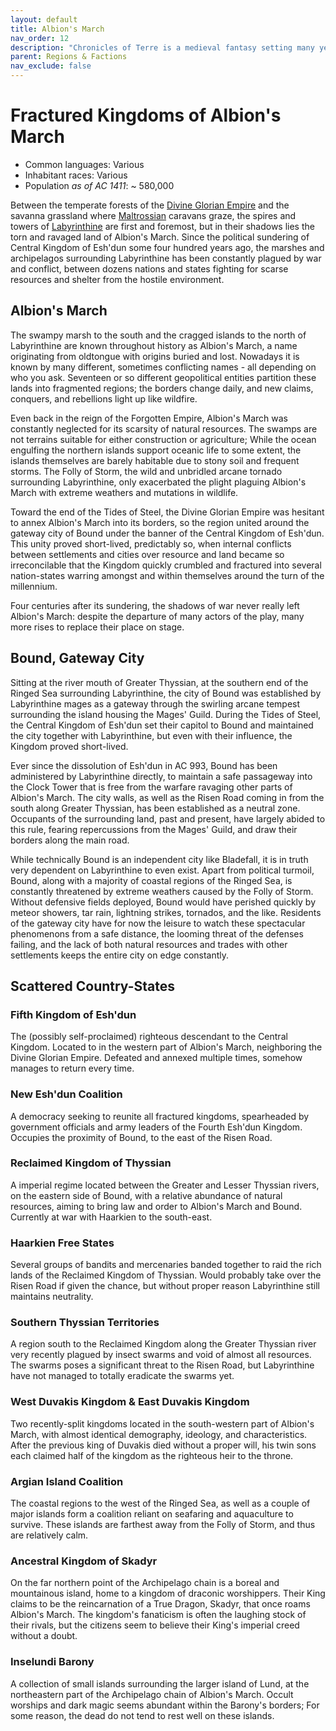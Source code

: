 ```yaml
---
layout: default
title: Albion's March
nav_order: 12
description: "Chronicles of Terre is a medieval fantasy setting many years in the writing."
parent: Regions & Factions
nav_exclude: false
---
```


# Fractured Kingdoms of Albion's March

- Common languages: Various
- Inhabitant races: Various
- Population *as of AC 1411*: ~ 580,000

Between the temperate forests of the [Divine Glorian Empire](DGE) and the savanna grassland where [Maltrossian](Maltross) caravans graze, the spires and towers of [Labyrinthine](Labyrinthine) are first and foremost, but in their shadows lies the torn and ravaged land of Albion's March. Since the political sundering of Central Kingdom of Esh'dun some four hundred years ago, the marshes and archipelagos surrounding Labyrinthine has been constantly plagued by war and conflict, between dozens nations and states fighting for scarse resources and shelter from the hostile environment.

## Albion's March

The swampy marsh to the south and the cragged islands to the north of Labyrinthine are known throughout history as Albion's March, a name originating from oldtongue with origins buried and lost. Nowadays it is known by many different, sometimes conflicting names - all depending on who you ask. Seventeen or so different geopolitical entities partition these lands into fragmented regions; the borders change daily, and new claims, conquers, and rebellions light up like wildfire.

Even back in the reign of the Forgotten Empire, Albion's March was constantly neglected for its scarsity of natural resources. The swamps are not terrains suitable for either construction or agriculture; While the ocean engulfing the northern islands support oceanic life to some extent, the islands themselves are barely habitable due to stony soil and frequent storms. The Folly of Storm, the wild and unbridled arcane tornado surrounding Labyrinthine, only exacerbated the plight plaguing Albion's March with extreme weathers and mutations in wildlife.

Toward the end of the Tides of Steel, the Divine Glorian Empire was hesitant to annex Albion's March into its borders, so the region united around the gateway city of Bound under the banner of the Central Kingdom of Esh'dun. This unity proved short-lived, predictably so, when internal conflicts between settlements and cities over resource and land became so irreconcilable that the Kingdom quickly crumbled and fractured into several nation-states warring amongst and within themselves around the turn of the millennium. 

Four centuries after its sundering, the shadows of war never really left Albion's March: despite the departure of many actors of the play, many more rises to replace their place on stage.

## Bound, Gateway City

Sitting at the river mouth of Greater Thyssian, at the southern end of the Ringed Sea surrounding Labyrinthine, the city of Bound was established by Labyrinthine mages as a gateway through the swirling arcane tempest surrounding the island housing the Mages' Guild. During the Tides of Steel, the Central Kingdom of Esh'dun set their capitol to Bound and maintained the city together with Labyrinthine, but even with their influence, the Kingdom proved short-lived.

Ever since the dissolution of Esh'dun in AC 993, Bound has been administered by Labyrinthine directly, to maintain a safe passageway into the Clock Tower that is free from the warfare ravaging other parts of Albion's March. The city walls, as well as the Risen Road coming in from the south along Greater Thyssian, has been established as a neutral zone. Occupants of the surrounding land, past and present, have largely abided to this rule, fearing repercussions from the Mages' Guild, and draw their borders along the main road.

While technically Bound is an independent city like Bladefall, it is in truth very dependent on Labyrinthine to even exist. Apart from political turmoil, Bound, along with a majority of coastal regions of the Ringed Sea, is constantly threatened by extreme weathers caused by the Folly of Storm. Without defensive fields deployed, Bound would have perished quickly by meteor showers, tar rain, lightning strikes, tornados, and the like. Residents of the gateway city have for now the leisure to watch these spectacular phenomenons from a safe distance, the looming threat of the defenses failing, and the lack of both natural resources and trades with other settlements keeps the entire city on edge constantly.

## Scattered Country-States

### Fifth Kingdom of Esh'dun

The (possibly self-proclaimed) righteous descendant to the Central Kingdom. Located to in the western part of Albion's March, neighboring the Divine Glorian Empire. Defeated and annexed multiple times, somehow manages to return every time.

### New Esh'dun Coalition

A democracy seeking to reunite all fractured kingdoms, spearheaded by government officials and army leaders of the Fourth Esh'dun Kingdom. Occupies the proximity of Bound, to the east of the Risen Road.

### Reclaimed Kingdom of Thyssian

A imperial regime located between the Greater and Lesser Thyssian rivers, on the eastern side of Bound, with a relative abundance of natural resources, aiming to bring law and order to Albion's March and Bound. Currently at war with Haarkien to the south-east.

### Haarkien Free States

Several groups of bandits and mercenaries banded together to raid the rich lands of the Reclaimed Kingdom of Thyssian. Would probably take over the Risen Road if given the chance, but without proper reason Labyrinthine still maintains neutrality.

### Southern Thyssian Territories

A region south to the Reclaimed Kingdom along the Greater Thyssian river very recently plagued by insect swarms and void of almost all resources. The swarms poses a significant threat to the Risen Road, but Labyrinthine have not managed to totally eradicate the swarms yet.

### West Duvakis Kingdom & East Duvakis Kingdom

Two recently-split kingdoms located in the south-western part of Albion's March, with almost identical demography, ideology, and characteristics. After the previous king of Duvakis died without a proper will, his twin sons each claimed half of the kingdom as the righteous heir to the throne.

### Argian Island Coalition

The coastal regions to the west of the Ringed Sea, as well as a couple of major islands form a coalition reliant on seafaring and aquaculture to survive. These islands are farthest away from the Folly of Storm, and thus are relatively calm.

### Ancestral Kingdom of Skadyr

On the far northern point of the Archipelago chain is a boreal and mountainous island, home to a kingdom of draconic worshippers. Their King claims to be the reincarnation of a True Dragon, Skadyr, that once roams Albion's March. The kingdom's fanaticism is often the laughing stock of their rivals, but the citizens seem to believe their King's imperial creed without a doubt.

### Inselundi Barony

A collection of small islands surrounding the larger island of Lund, at the northeastern part of the Archipelago chain of Albion's March. Occult worships and dark magic seems abundant within the Barony's borders; For some reason, the dead do not tend to rest well on these islands.